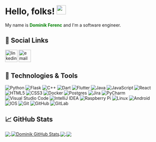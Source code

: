 

<!--[![Header](https://raw.githubusercontent.com/MartinHeinz/MartinHeinz/master/readme_header.png "Header")](https://martinheinz.dev/)-->

# Hello, folks! <img src="https://raw.githubusercontent.com/MartinHeinz/MartinHeinz/master/wave.gif" width="30px">

My name is <span style="color:green"><b><strong>Dominik Ferenc</strong></b></span> and I'm a software engineer.


## 🔗 Social Links

[<img src='https://cdn-icons-png.flaticon.com/512/174/174857.png' alt='linkedin' height='40'>](https://www.linkedin.com/in/dominik-ferenc/)
[<img src='https://cdn-icons-png.flaticon.com/512/732/732200.png' alt='email' height='40'>](dominikferenc1995@gmail.com)  






## 🔧 Technologies & Tools
![Python](https://img.shields.io/badge/python-3670A0?style=for-the-badge&logo=python&logoColor=ffdd54)
![Flask](https://img.shields.io/badge/flask-%23000.svg?style=for-the-badge&logo=flask&logoColor=white)
![C++](https://img.shields.io/badge/c++-%2300599C.svg?style=for-the-badge&logo=c%2B%2B&logoColor=white)
![Dart](https://img.shields.io/badge/dart-%230175C2.svg?style=for-the-badge&logo=dart&logoColor=white)
![Flutter](https://img.shields.io/badge/Flutter-%2302569B.svg?style=for-the-badge&logo=Flutter&logoColor=white)
![Java](https://img.shields.io/badge/java-%23ED8B00.svg?style=for-the-badge&logo=java&logoColor=white)
![JavaScript](https://img.shields.io/badge/javascript-%23323330.svg?style=for-the-badge&logo=javascript&logoColor=%23F7DF1E)
![React](https://img.shields.io/badge/react-%2320232a.svg?style=for-the-badge&logo=react&logoColor=%2361DAFB)
![HTML5](https://img.shields.io/badge/html5-%23E34F26.svg?style=for-the-badge&logo=html5&logoColor=white)
![CSS3](https://img.shields.io/badge/css3-%231572B6.svg?style=for-the-badge&logo=css3&logoColor=white)
![Docker](https://img.shields.io/badge/docker-%230db7ed.svg?style=for-the-badge&logo=docker&logoColor=white)
![Postgres](https://img.shields.io/badge/postgres-%23316192.svg?style=for-the-badge&logo=postgresql&logoColor=white)
![Jira](https://img.shields.io/badge/jira-%230A0FFF.svg?style=for-the-badge&logo=jira&logoColor=white)
![PyCharm](https://img.shields.io/badge/pycharm-143?style=for-the-badge&logo=pycharm&logoColor=black&color=black&labelColor=green)
![Visual Studio Code](https://img.shields.io/badge/Visual%20Studio%20Code-0078d7.svg?style=for-the-badge&logo=visual-studio-code&logoColor=white)
![IntelliJ IDEA](https://img.shields.io/badge/IntelliJIDEA-000000.svg?style=for-the-badge&logo=intellij-idea&logoColor=white)
![Raspberry Pi](https://img.shields.io/badge/-RaspberryPi-C51A4A?style=for-the-badge&logo=Raspberry-Pi)
![Linux](https://img.shields.io/badge/Linux-FCC624?style=for-the-badge&logo=linux&logoColor=black)
![Android](https://img.shields.io/badge/Android-3DDC84?style=for-the-badge&logo=android&logoColor=white)
![IOS](https://img.shields.io/badge/iOS-000000?style=for-the-badge&logo=ios&logoColor=white)
![Git](https://img.shields.io/badge/git-%23F05033.svg?style=for-the-badge&logo=git&logoColor=white)
![GitHub](https://img.shields.io/badge/github-%23121011.svg?style=for-the-badge&logo=github&logoColor=white)
![GitLab](https://img.shields.io/badge/gitlab-%23181717.svg?style=for-the-badge&logo=gitlab&logoColor=white)




## &#x1f4c8; GitHub Stats

<a href="https://github.com/DominikFerenc/DominikFerenc">
  <img align="center" src="https://github-readme-stats.vercel.app/api/top-langs/?username=DominikFerenc&hide=java,html,tex&title_color=ffffff&text_color=c9cacc&icon_color=2bbc8a&bg_color=1d1f21&langs_count=3" />
</a>
<a href="https://github.com/DominikFerenc/DominikFerenc">
  <img align="center" src="https://github-readme-stats.vercel.app/api?username=DominikFerenc&show_icons=true&line_height=27&count_private=true&title_color=ffffff&text_color=c9cacc&icon_color=2bbc8a&bg_color=1d1f21" alt="Dominik GitHub Stats" />
</a>

<a href="https://github.com/DominikFerenc/Web_Shop_Project_Back-end">
  <img align="center" src="https://github-readme-stats.vercel.app/api/pin/?username=DominikFerenc&repo=Web_Shop_Project_Back-end&title_color=ffffff&text_color=c9cacc&icon_color=2bbc8a&bg_color=1d1f21" />
</a>

<a href="https://github.com/DominikFerenc/CurrencyExchangeApp">
  <img align="center" src="https://github-readme-stats.vercel.app/api/pin/?username=DominikFerenc&repo=CurrencyExchangeApp&title_color=ffffff&text_color=c9cacc&icon_color=2bbc8a&bg_color=1d1f21" />
</a>


 

<!-- links to social media icons -->

<!-- icons with padding -->



<!-- icons without padding -->

<!-- [1.2]: http://i.imgur.com/wWzX9uB.png (twitter icon without padding)
[2.2]: http://i.imgur.com/9I6NRUm.png (github icon without padding) -->



<!-- links to your social media accounts -->


[2]: https://github.com/DominikFerenc
[3]: https://www.linkedin.com/in/dominik-ferenc/


<!-- Resources -->
<!-- Icons: https://simpleicons.org/ -->
<!-- GitHub Stats: https://github.com/anuraghazra/github-readme-stats -->
<!-- Emojis: https://emojipedia.org/emoji/ -->
<!-- HTML Emojis: https://www.fileformat.info/index.htm -->
<!-- Shields: https://shields.io/ -->
<!-- Awesome GitHub Profile README: https://github.com/abhisheknaiidu/awesome-github-profile-readme -->




